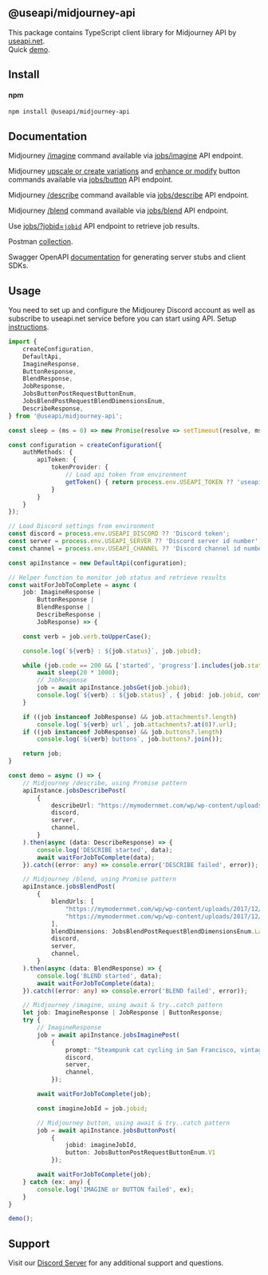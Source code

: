 ## @useapi/midjourney-api

This package contains TypeScript client library for Midjourney API by [useapi.net](https://useapi.net).  
Quick [demo](https://useapi.net/demo).

## Install

#### npm 
```
npm install @useapi/midjourney-api
```

## Documentation

Midjourney [/imagine](https://docs.midjourney.com/docs/quick-start#5-use-the-imagine-command) command available via [jobs/imagine](https://useapi.net/docs/api-v1/jobs-imagine) API endpoint.

Midjourney [upscale or create variations](https://docs.midjourney.com/docs/quick-start#8-upscale-or-create-variations) and [enhance or modify](https://docs.midjourney.com/docs/quick-start#9-enhance-or-modify-your-image) button commands available via [jobs/button](https://useapi.net/docs/api-v1/jobs-button) API endpoint. 

Midjourney [/describe](https://docs.midjourney.com/docs/describe) command available via [jobs/describe](https://useapi.net/docs/api-v1/jobs-describe) API endpoint. 

Midjourney [/blend](https://docs.midjourney.com/docs/blend) command available via [jobs/blend](https://useapi.net/docs/api-v1/jobs-blend) API endpoint. 

Use [jobs/?jobid=<code class="language-plaintext highlighter-rouge">jobid</code>](https://useapi.net/docs/api-v1/jobs-jobid) API endpoint to retrieve job results. 

Postman [collection](https://www.postman.com/useapinet/workspace/useapi-net).

Swagger OpenAPI [documentation](https://app.swaggerhub.com/apis/useapi/Midjourney_API_v1/1.0) for generating server stubs and client SDKs.

## Usage 

You need to set up and configure the Midjourey Discord account as well as subscribe to useapi.net service before you can start using API. Setup [instructions](https://useapi.net/docs/start-here). 

```TypeScript
import {
    createConfiguration,
    DefaultApi,
    ImagineResponse,
    ButtonResponse,
    BlendResponse,
    JobResponse,
    JobsButtonPostRequestButtonEnum,
    JobsBlendPostRequestBlendDimensionsEnum,
    DescribeResponse,
} from '@useapi/midjourney-api';

const sleep = (ms = 0) => new Promise(resolve => setTimeout(resolve, ms));

const configuration = createConfiguration({
    authMethods: {
        apiToken: {
            tokenProvider: {
                // Load api token from environment 
                getToken() { return process.env.USEAPI_TOKEN ?? 'useapi.net API token' }
            }
        }
    }
});

// Load Discord settings from environment 
const discord = process.env.USEAPI_DISCORD ?? 'Discord token';
const server = process.env.USEAPI_SERVER ?? 'Discord server id number';
const channel = process.env.USEAPI_CHANNEL ?? 'Discord channel id number';

const apiInstance = new DefaultApi(configuration);

// Helper function to monitor job status and retrieve results
const waitForJobToComplete = async (
    job: ImagineResponse |
        ButtonResponse |
        BlendResponse |
        DescribeResponse |
        JobResponse) => {

    const verb = job.verb.toUpperCase();

    console.log(`${verb} : ${job.status}`, job.jobid);

    while (job.code == 200 && ['started', 'progress'].includes(job.status)) {
        await sleep(20 * 1000);
        // JobResponse
        job = await apiInstance.jobsGet(job.jobid);
        console.log(`${verb} : ${job.status}`, { jobid: job.jobid, content: job.content });
    }

    if ((job instanceof JobResponse) && job.attachments?.length)
        console.log(`${verb} url`, job.attachments?.at(0)?.url);
    if ((job instanceof JobResponse) && job.buttons?.length)
        console.log(`${verb} buttons`, job.buttons?.join());

    return job;
}

const demo = async () => {
    // Midjourney /describe, using Promise pattern
    apiInstance.jobsDescribePost(
        {
            describeUrl: "https://mymodernmet.com/wp/wp-content/uploads/2017/12/free-images-national-gallery-of-art-9.jpg",
            discord,
            server,
            channel,
        }
    ).then(async (data: DescribeResponse) => {
        console.log('DESCRIBE started', data);
        await waitForJobToComplete(data);
    }).catch((error: any) => console.error('DESCRIBE failed', error));

    // Midjourney /blend, using Promise pattern
    apiInstance.jobsBlendPost(
        {
            blendUrls: [
                "https://mymodernmet.com/wp/wp-content/uploads/2017/12/free-images-national-gallery-of-art-6.jpg",
                "https://mymodernmet.com/wp/wp-content/uploads/2017/12/free-images-national-gallery-of-art-2.jpg"
            ],
            blendDimensions: JobsBlendPostRequestBlendDimensionsEnum.Landscape,
            discord,
            server,
            channel,
        }
    ).then(async (data: BlendResponse) => {
        console.log('BLEND started', data);
        await waitForJobToComplete(data);
    }).catch((error: any) => console.error('BLEND failed', error));

    // Midjourney /imagine, using await & try..catch pattern
    let job: ImagineResponse | JobResponse | ButtonResponse;
    try {
        // ImagineResponse
        job = await apiInstance.jobsImaginePost(
            {
                prompt: "Steampunk cat cycling in San Francisco, vintage photo",
                discord,
                server,
                channel,
            });

        await waitForJobToComplete(job);

        const imagineJobId = job.jobid;

        // Midjourney button, using await & try..catch pattern
        job = await apiInstance.jobsButtonPost(
            {
                jobid: imagineJobId,
                button: JobsButtonPostRequestButtonEnum.V1
            });

        await waitForJobToComplete(job);
    } catch (ex: any) {
        console.log('IMAGINE or BUTTON failed', ex);
    }
}

demo();
```

## Support 

Visit our [Discord Server](https://discord.gg/2QBMuXTP) for any additional support and questions.